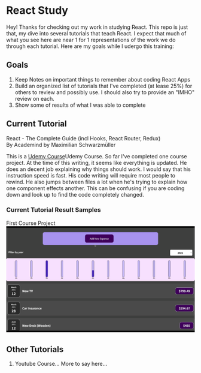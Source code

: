# React Study

Hey! Thanks for checking out my work in studying React. This repo is just that, my dive into several tutorials that teach React. I expect that much of what you see here are near 1 for 1 representations of the work we do through each tutorial. Here are my goals while I udergo this training:

## Goals

1. Keep Notes on important things to remember about coding React Apps
2. Build an organized list of tutorials that I've completed (at lease 25%) for others to review and possibly use. I should also try to provide an "IMHO" review on each.
3. Show some of results of what I was able to complete

## Current Tutorial

React - The Complete Guide (incl Hooks, React Router, Redux) <br>
By Academind by Maximilian Schwarzmüller <br>

This is a [Udemy Course](https://www.udemy.com/course/react-the-complete-guide-incl-redux/ "Course Found Here")Udemy Course. So far I've completed one course project. At the time of this writing, it seems like everything is updated. He does an decent job explaining why things should work. I would say that his instruction speed is fast. His code writing will require most people to rewind. He also jumps between files a lot when he's trying to explain how one component effects another. This can be confusing if you are coding down and look up to find the code completely changed.

### Current Tutorial Result Samples

First Course Project
![Expense Tracker UI](ReadmeAssets/React01TutResults.gif)

## Other Tutorials

1. Youtube Course... More to say here...
